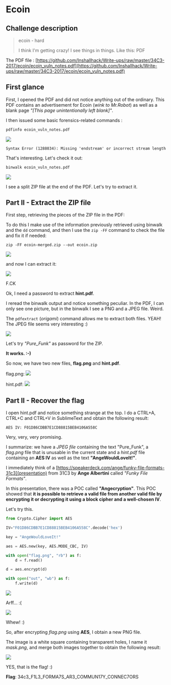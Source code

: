 # Ecoin

## Challenge description

> ecoin - hard
>
> I think I'm getting crazy! I see things in things. Like this: PDF

The PDF file : [https://github.com/Inshallhack/Write-ups/raw/master/34C3-2017/ecoin/ecoin_vuln_notes.pdf](https://github.com/Inshallhack/Write-ups/raw/master/34C3-2017/ecoin/ecoin_vuln_notes.pdf)

## First glance
First, I opened the PDF and did not notice anything out of the ordinary. This PDF contains an advertisement for Ecoin (*wink to Mr.Robot*) as well as a blank page *"[This page unintentionally left blank]"*.

I then issued some basic forensics-related commands :

```bash
pdfinfo ecoin_vuln_notes.pdf
```
![](https://github.com/Inshallhack/Write-ups/raw/master/34C3-2017/ecoin/screenshots/1.png)
```
Syntax Error (1288034): Missing 'endstream' or incorrect stream length
```

That's interesting. Let's check it out:

```bash
binwalk ecoin_vuln_notes.pdf
```
![](https://github.com/Inshallhack/Write-ups/raw/master/34C3-2017/ecoin/screenshots/2.png)

I see a split ZIP file at the end of the PDF.
Let's try to extract it.
## Part II - Extract the ZIP file
First step,
retrieving the pieces of the ZIP file in the PDF:

To do this I make use of the information previously retrieved using binwalk and the `dd` command,
and then I use the  `zip -FF` command to check the file and fix it if needed:
```
zip -FF ecoin-merged.zip --out ecoin.zip
```
![](https://github.com/Inshallhack/Write-ups/raw/master/34C3-2017/ecoin/screenshots/3.1.png)

and now I can extract it:

![](https://github.com/Inshallhack/Write-ups/raw/master/34C3-2017/ecoin/screenshots/3.2.png)

F.CK

Ok, I need a password to extract **hint.pdf**.

I reread the binwalk output and notice something peculiar. In the PDF, I can only see one picture, but in the binwalk I see a PNG and a JPEG file. Weird.

The `pdfextract` (*origami*) command allows me to extract both files. YEAH! The JPEG file seems very interesting :)

![](https://github.com/Inshallhack/Write-ups/raw/master/34C3-2017/ecoin/extracted.jpg)
 
Let's try *"Pure_Funk"* as password for the ZIP.
 
**It works. :-)**

So now, we have two new files, **flag.png** and **hint.pdf**.

flag.png:
![](https://github.com/Inshallhack/Write-ups/raw/master/34C3-2017/ecoin/flag.png)

hint.pdf:
![](https://github.com/Inshallhack/Write-ups/raw/master/34C3-2017/ecoin/hint.pdf.png)



## Part II - Recover the flag

I open hint.pdf and notice something strange at the top. I do a CTRL+A, CTRL+C and CTRL+V in SublimeText and obtain the following result:
```
AES IV: F01D86CDBB7E1CD88815BEB4106A558C
```

Very, very, very promising.

I summarize: we have a *JPEG file* containing the text "Pure_Funk", a *flag.png* file that is unusable in the current state and a *hint.pdf* file containing an **AES IV** as well as the text **"AngeWouldLoveIt!"**.

I immediately think of a [https://speakerdeck.com/ange/funky-file-formats-31c3](presentation) from 31C3 by **Ange Albertini** called *"Funky File Formats"*.

In this presentation, there was a POC called **"Angecryption"**. This POC showed that **it is possible to retrieve a valid file from another valid file by encrypting it or decrypting it using a block cipher and a well-chosen IV**.

Let's try this.

```python
from Crypto.Cipher import AES

IV="F01D86CDBB7E1CD88815BEB4106A558C".decode('hex')

key = "AngeWouldLoveIt!"

aes = AES.new(key, AES.MODE_CBC, IV)

with open("flag.png", "rb") as f:
	d = f.read()

d = aes.encrypt(d)

with open("out", "wb") as f:
	f.write(d)

```

![](https://github.com/Inshallhack/Write-ups/raw/master/34C3-2017/ecoin/screenshots/arf.png)

Arff… :(

![](https://github.com/Inshallhack/Write-ups/raw/master/34C3-2017/ecoin/screenshots/whew.png)

Whew! :)

So, after encrypting *flag.png* using **AES**, I obtain a new PNG file.

The image is a white square containing transparent holes, I name it *mask.png*, and merge both images together to obtain the following result:

![](https://github.com/Inshallhack/Write-ups/raw/master/34C3-2017/ecoin/flagged.png)

YES, that is the flag! :)

**Flag**: 34c3_F1L3_FORMA7S_AR3_COMMUN17Y_CONNEC7ORS
